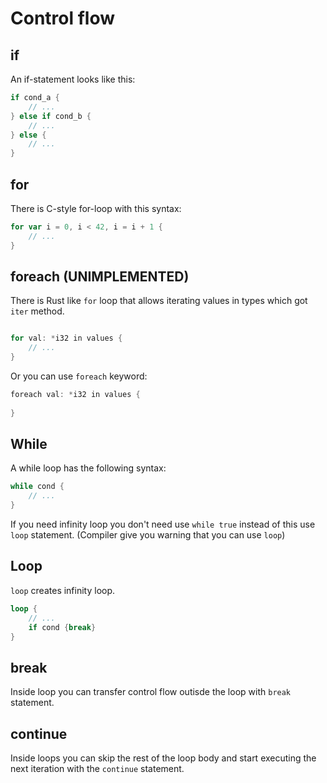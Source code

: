 # Control flow

## if
An if-statement looks like this:
```go
if cond_a {
    // ...
} else if cond_b {
    // ...
} else {
    // ...
}
```

## for
There is C-style for-loop with this syntax:
```go
for var i = 0, i < 42, i = i + 1 {
    // ...
}
```
## foreach (UNIMPLEMENTED)

There is Rust like `for` loop that allows iterating values in types which got `iter` method.
```go

for val: *i32 in values {
    // ...
}
```
Or you can use `foreach` keyword:
```go
foreach val: *i32 in values {
    
}
```

## While

A while loop has the following syntax:
```c
while cond {
    // ...
}
```
If you need infinity loop you don't need use `while true` instead of this use `loop` statement. (Compiler give you warning that you can use `loop`)

## Loop
`loop` creates infinity loop.
```rust
loop {
    // ...
    if cond {break}
}

```

## break
Inside loop you can transfer control flow outisde the loop with `break` statement.

## continue
Inside loops you can skip the rest of the loop body and start executing the next iteration with the `continue` statement.
